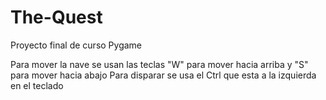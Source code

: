 # The-Quest
Proyecto final de curso Pygame

Para mover la nave se usan las teclas "W" para mover hacia arriba y "S" para mover hacia abajo 
Para disparar se usa el Ctrl que esta a la izquierda en el teclado
